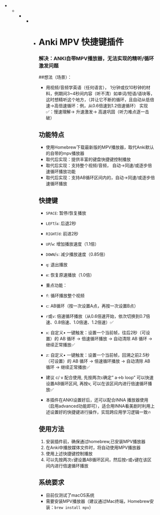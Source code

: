 - - - - - # Anki MPV 快捷键插件

          ### 解决：ANKI自带MPV播放器，无法实现的精听/循环激发问题

          ##想法（场景）：
          - 用视频/音频学英语（任何语言）， 1分钟或仅10秒钟的材料，例期间3~4秒间内容（听不清）如单词/短语/语块等，这时想精听这个地方，（并让它不断的循环，且自动从低倍速→高倍速循环：例，从0.6倍速到1.2倍速循环） 实现✅：慢速理解→ 升速激发→ 高速巩固（听力难点逐一击破）

          ## 功能特点

          - 使用Homebrew下载最新版的MPV播放器，取代Anki默认的自带的mpv播放器
          - 取代后实现：提供丰富的键盘快捷键控制播放
          - 取代后实现：支持整个视频/音频， 自动→同速/或逐步倍速循环播放功能
          - 取代后实现：支持AB循环区间内的，自动→同速/或逐步倍速循环播放

          ## 快捷键

          - `SPACE`: 暂停/恢复播放
          - `LEFT`/`a`: 后退2秒
          - `RIGHT`/`d`: 前进2秒
          - `UP`/`w`: 增加播放速度（1.1倍）
          - `DOWN`/`s`: 减少播放速度（0.85倍）
          - `q`: 退出播放
          - `e`: 恢复原速播放（1.0倍）

          - 重点功能：
          - `f`: 循环播放整个视频
          - `c`: AB循环（按一次设置A点，再按一次设置B点）
          - `r`或`v`: 倍速循环播放（从0.6倍速开始，依次切换到0.7倍速、0.8倍速、1.0倍速、1.2倍速）✅
          - `x`: 自定义• 一键触发：设置一个当前帧，往后2秒（可设置）的 AB 循环 → 倍速循环播放 → 自动清除 AB 循环 → 继续正常播放✅
          - `z`: 自定义• 一键触发：设置一个当前帧，回溯之前2.5秒（可设置）的 AB 循环 → 倍速循环播放 → 自动清除 AB 循环 → 继续正常播放✅

          -  建议 c/ v 配合使用, 先按两次c确定” a→b loop” 可以快速设置AB循环区间, 再按v, 可以在该区间内进行倍速循环播放✅
          - 本插件在ANKI设置好后，还可以配合INNA 播放器使用（启用advanced功能即可），适合用INNA看美剧时利用上述设置好的快捷键进行操作，实现跨应用学习逻辑一致🔥

          ## 使用方法

          1. 安装插件前，确保通过homebrew,已安装MPV播放器
          2. 在Anki中播放媒体文件时，将自动使用MPV播放器
          3. 使用上述快捷键控制播放
          4. 可以先按两次`c`键设置AB循环区间，然后按`r`或`v`键在该区间内进行倍速循环播放

          ## 系统要求

          - 目前仅测试了macOS系统
          - 需要安装MPV播放器（建议通过Mac终端，Homebrew安装：`brew install mpv`）
